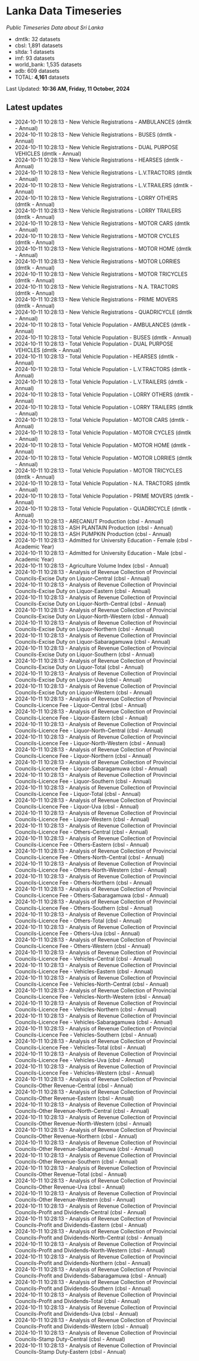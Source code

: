 # Lanka Data Timeseries
*Public Timeseries Data about Sri Lanka*

* dmtlk: 32 datasets
* cbsl: 1,891 datasets
* sltda: 1 datasets
* imf: 93 datasets
* world_bank: 1,535 datasets
* adb: 609 datasets
* TOTAL: **4,161** datasets

Last Updated: **10:36 AM, Friday, 11 October, 2024**

## Latest updates

* 2024-10-11 10:28:13 - New Vehicle Registrations - AMBULANCES (dmtlk - Annual)
* 2024-10-11 10:28:13 - New Vehicle Registrations - BUSES (dmtlk - Annual)
* 2024-10-11 10:28:13 - New Vehicle Registrations - DUAL PURPOSE VEHICLES (dmtlk - Annual)
* 2024-10-11 10:28:13 - New Vehicle Registrations - HEARSES (dmtlk - Annual)
* 2024-10-11 10:28:13 - New Vehicle Registrations - L.V.TRACTORS (dmtlk - Annual)
* 2024-10-11 10:28:13 - New Vehicle Registrations - L.V.TRAILERS (dmtlk - Annual)
* 2024-10-11 10:28:13 - New Vehicle Registrations - LORRY OTHERS (dmtlk - Annual)
* 2024-10-11 10:28:13 - New Vehicle Registrations - LORRY TRAILERS (dmtlk - Annual)
* 2024-10-11 10:28:13 - New Vehicle Registrations - MOTOR CARS (dmtlk - Annual)
* 2024-10-11 10:28:13 - New Vehicle Registrations - MOTOR CYCLES (dmtlk - Annual)
* 2024-10-11 10:28:13 - New Vehicle Registrations - MOTOR HOME (dmtlk - Annual)
* 2024-10-11 10:28:13 - New Vehicle Registrations - MOTOR LORRIES (dmtlk - Annual)
* 2024-10-11 10:28:13 - New Vehicle Registrations - MOTOR TRICYCLES (dmtlk - Annual)
* 2024-10-11 10:28:13 - New Vehicle Registrations - N.A. TRACTORS (dmtlk - Annual)
* 2024-10-11 10:28:13 - New Vehicle Registrations - PRIME MOVERS (dmtlk - Annual)
* 2024-10-11 10:28:13 - New Vehicle Registrations - QUADRICYCLE (dmtlk - Annual)
* 2024-10-11 10:28:13 - Total Vehicle Population - AMBULANCES (dmtlk - Annual)
* 2024-10-11 10:28:13 - Total Vehicle Population - BUSES (dmtlk - Annual)
* 2024-10-11 10:28:13 - Total Vehicle Population - DUAL PURPOSE VEHICLES (dmtlk - Annual)
* 2024-10-11 10:28:13 - Total Vehicle Population - HEARSES (dmtlk - Annual)
* 2024-10-11 10:28:13 - Total Vehicle Population - L.V.TRACTORS (dmtlk - Annual)
* 2024-10-11 10:28:13 - Total Vehicle Population - L.V.TRAILERS (dmtlk - Annual)
* 2024-10-11 10:28:13 - Total Vehicle Population - LORRY OTHERS (dmtlk - Annual)
* 2024-10-11 10:28:13 - Total Vehicle Population - LORRY TRAILERS (dmtlk - Annual)
* 2024-10-11 10:28:13 - Total Vehicle Population - MOTOR CARS (dmtlk - Annual)
* 2024-10-11 10:28:13 - Total Vehicle Population - MOTOR CYCLES (dmtlk - Annual)
* 2024-10-11 10:28:13 - Total Vehicle Population - MOTOR HOME (dmtlk - Annual)
* 2024-10-11 10:28:13 - Total Vehicle Population - MOTOR LORRIES (dmtlk - Annual)
* 2024-10-11 10:28:13 - Total Vehicle Population - MOTOR TRICYCLES (dmtlk - Annual)
* 2024-10-11 10:28:13 - Total Vehicle Population - N.A. TRACTORS (dmtlk - Annual)
* 2024-10-11 10:28:13 - Total Vehicle Population - PRIME MOVERS (dmtlk - Annual)
* 2024-10-11 10:28:13 - Total Vehicle Population - QUADRICYCLE (dmtlk - Annual)
* 2024-10-11 10:28:13 - ARECANUT Production (cbsl - Annual)
* 2024-10-11 10:28:13 - ASH PLANTAIN Production (cbsl - Annual)
* 2024-10-11 10:28:13 - ASH PUMPKIN Production (cbsl - Annual)
* 2024-10-11 10:28:13 - Admitted for University Education - Female (cbsl - Academic Year)
* 2024-10-11 10:28:13 - Admitted for University Education - Male (cbsl - Academic Year)
* 2024-10-11 10:28:13 - Agriculture Volume Index (cbsl - Annual)
* 2024-10-11 10:28:13 - Analysis of Revenue Collection of Provincial Councils-Excise Duty on Liquor-Central (cbsl - Annual)
* 2024-10-11 10:28:13 - Analysis of Revenue Collection of Provincial Councils-Excise Duty on Liquor-Eastern (cbsl - Annual)
* 2024-10-11 10:28:13 - Analysis of Revenue Collection of Provincial Councils-Excise Duty on Liquor-North-Central (cbsl - Annual)
* 2024-10-11 10:28:13 - Analysis of Revenue Collection of Provincial Councils-Excise Duty on Liquor-North-Western (cbsl - Annual)
* 2024-10-11 10:28:13 - Analysis of Revenue Collection of Provincial Councils-Excise Duty on Liquor-Northern (cbsl - Annual)
* 2024-10-11 10:28:13 - Analysis of Revenue Collection of Provincial Councils-Excise Duty on Liquor-Sabaragamuwa (cbsl - Annual)
* 2024-10-11 10:28:13 - Analysis of Revenue Collection of Provincial Councils-Excise Duty on Liquor-Southern (cbsl - Annual)
* 2024-10-11 10:28:13 - Analysis of Revenue Collection of Provincial Councils-Excise Duty on Liquor-Total (cbsl - Annual)
* 2024-10-11 10:28:13 - Analysis of Revenue Collection of Provincial Councils-Excise Duty on Liquor-Uva (cbsl - Annual)
* 2024-10-11 10:28:13 - Analysis of Revenue Collection of Provincial Councils-Excise Duty on Liquor-Western (cbsl - Annual)
* 2024-10-11 10:28:13 - Analysis of Revenue Collection of Provincial Councils-Licence Fee - Liquor-Central (cbsl - Annual)
* 2024-10-11 10:28:13 - Analysis of Revenue Collection of Provincial Councils-Licence Fee - Liquor-Eastern (cbsl - Annual)
* 2024-10-11 10:28:13 - Analysis of Revenue Collection of Provincial Councils-Licence Fee - Liquor-North-Central (cbsl - Annual)
* 2024-10-11 10:28:13 - Analysis of Revenue Collection of Provincial Councils-Licence Fee - Liquor-North-Western (cbsl - Annual)
* 2024-10-11 10:28:13 - Analysis of Revenue Collection of Provincial Councils-Licence Fee - Liquor-Northern (cbsl - Annual)
* 2024-10-11 10:28:13 - Analysis of Revenue Collection of Provincial Councils-Licence Fee - Liquor-Sabaragamuwa (cbsl - Annual)
* 2024-10-11 10:28:13 - Analysis of Revenue Collection of Provincial Councils-Licence Fee - Liquor-Southern (cbsl - Annual)
* 2024-10-11 10:28:13 - Analysis of Revenue Collection of Provincial Councils-Licence Fee - Liquor-Total (cbsl - Annual)
* 2024-10-11 10:28:13 - Analysis of Revenue Collection of Provincial Councils-Licence Fee - Liquor-Uva (cbsl - Annual)
* 2024-10-11 10:28:13 - Analysis of Revenue Collection of Provincial Councils-Licence Fee - Liquor-Western (cbsl - Annual)
* 2024-10-11 10:28:13 - Analysis of Revenue Collection of Provincial Councils-Licence Fee - Others-Central (cbsl - Annual)
* 2024-10-11 10:28:13 - Analysis of Revenue Collection of Provincial Councils-Licence Fee - Others-Eastern (cbsl - Annual)
* 2024-10-11 10:28:13 - Analysis of Revenue Collection of Provincial Councils-Licence Fee - Others-North-Central (cbsl - Annual)
* 2024-10-11 10:28:13 - Analysis of Revenue Collection of Provincial Councils-Licence Fee - Others-North-Western (cbsl - Annual)
* 2024-10-11 10:28:13 - Analysis of Revenue Collection of Provincial Councils-Licence Fee - Others-Northern (cbsl - Annual)
* 2024-10-11 10:28:13 - Analysis of Revenue Collection of Provincial Councils-Licence Fee - Others-Sabaragamuwa (cbsl - Annual)
* 2024-10-11 10:28:13 - Analysis of Revenue Collection of Provincial Councils-Licence Fee - Others-Southern (cbsl - Annual)
* 2024-10-11 10:28:13 - Analysis of Revenue Collection of Provincial Councils-Licence Fee - Others-Total (cbsl - Annual)
* 2024-10-11 10:28:13 - Analysis of Revenue Collection of Provincial Councils-Licence Fee - Others-Uva (cbsl - Annual)
* 2024-10-11 10:28:13 - Analysis of Revenue Collection of Provincial Councils-Licence Fee - Others-Western (cbsl - Annual)
* 2024-10-11 10:28:13 - Analysis of Revenue Collection of Provincial Councils-Licence Fee - Vehicles-Central (cbsl - Annual)
* 2024-10-11 10:28:13 - Analysis of Revenue Collection of Provincial Councils-Licence Fee - Vehicles-Eastern (cbsl - Annual)
* 2024-10-11 10:28:13 - Analysis of Revenue Collection of Provincial Councils-Licence Fee - Vehicles-North-Central (cbsl - Annual)
* 2024-10-11 10:28:13 - Analysis of Revenue Collection of Provincial Councils-Licence Fee - Vehicles-North-Western (cbsl - Annual)
* 2024-10-11 10:28:13 - Analysis of Revenue Collection of Provincial Councils-Licence Fee - Vehicles-Northern (cbsl - Annual)
* 2024-10-11 10:28:13 - Analysis of Revenue Collection of Provincial Councils-Licence Fee - Vehicles-Sabaragamuwa (cbsl - Annual)
* 2024-10-11 10:28:13 - Analysis of Revenue Collection of Provincial Councils-Licence Fee - Vehicles-Southern (cbsl - Annual)
* 2024-10-11 10:28:13 - Analysis of Revenue Collection of Provincial Councils-Licence Fee - Vehicles-Total (cbsl - Annual)
* 2024-10-11 10:28:13 - Analysis of Revenue Collection of Provincial Councils-Licence Fee - Vehicles-Uva (cbsl - Annual)
* 2024-10-11 10:28:13 - Analysis of Revenue Collection of Provincial Councils-Licence Fee - Vehicles-Western (cbsl - Annual)
* 2024-10-11 10:28:13 - Analysis of Revenue Collection of Provincial Councils-Other Revenue-Central (cbsl - Annual)
* 2024-10-11 10:28:13 - Analysis of Revenue Collection of Provincial Councils-Other Revenue-Eastern (cbsl - Annual)
* 2024-10-11 10:28:13 - Analysis of Revenue Collection of Provincial Councils-Other Revenue-North-Central (cbsl - Annual)
* 2024-10-11 10:28:13 - Analysis of Revenue Collection of Provincial Councils-Other Revenue-North-Western (cbsl - Annual)
* 2024-10-11 10:28:13 - Analysis of Revenue Collection of Provincial Councils-Other Revenue-Northern (cbsl - Annual)
* 2024-10-11 10:28:13 - Analysis of Revenue Collection of Provincial Councils-Other Revenue-Sabaragamuwa (cbsl - Annual)
* 2024-10-11 10:28:13 - Analysis of Revenue Collection of Provincial Councils-Other Revenue-Southern (cbsl - Annual)
* 2024-10-11 10:28:13 - Analysis of Revenue Collection of Provincial Councils-Other Revenue-Total (cbsl - Annual)
* 2024-10-11 10:28:13 - Analysis of Revenue Collection of Provincial Councils-Other Revenue-Uva (cbsl - Annual)
* 2024-10-11 10:28:13 - Analysis of Revenue Collection of Provincial Councils-Other Revenue-Western (cbsl - Annual)
* 2024-10-11 10:28:13 - Analysis of Revenue Collection of Provincial Councils-Profit and Dividends-Central (cbsl - Annual)
* 2024-10-11 10:28:13 - Analysis of Revenue Collection of Provincial Councils-Profit and Dividends-Eastern (cbsl - Annual)
* 2024-10-11 10:28:13 - Analysis of Revenue Collection of Provincial Councils-Profit and Dividends-North-Central (cbsl - Annual)
* 2024-10-11 10:28:13 - Analysis of Revenue Collection of Provincial Councils-Profit and Dividends-North-Western (cbsl - Annual)
* 2024-10-11 10:28:13 - Analysis of Revenue Collection of Provincial Councils-Profit and Dividends-Northern (cbsl - Annual)
* 2024-10-11 10:28:13 - Analysis of Revenue Collection of Provincial Councils-Profit and Dividends-Sabaragamuwa (cbsl - Annual)
* 2024-10-11 10:28:13 - Analysis of Revenue Collection of Provincial Councils-Profit and Dividends-Southern (cbsl - Annual)
* 2024-10-11 10:28:13 - Analysis of Revenue Collection of Provincial Councils-Profit and Dividends-Total (cbsl - Annual)
* 2024-10-11 10:28:13 - Analysis of Revenue Collection of Provincial Councils-Profit and Dividends-Uva (cbsl - Annual)
* 2024-10-11 10:28:13 - Analysis of Revenue Collection of Provincial Councils-Profit and Dividends-Western (cbsl - Annual)
* 2024-10-11 10:28:13 - Analysis of Revenue Collection of Provincial Councils-Stamp Duty-Central (cbsl - Annual)
* 2024-10-11 10:28:13 - Analysis of Revenue Collection of Provincial Councils-Stamp Duty-Eastern (cbsl - Annual)